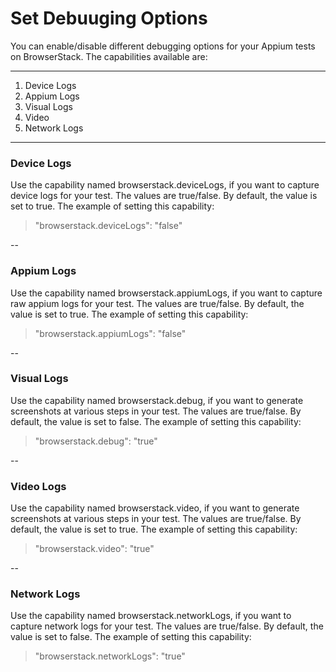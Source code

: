 # Set Debuuging Options

You can enable/disable different debugging options for your Appium tests on BrowserStack. The capabilities available are:

***

1. Device Logs
2. Appium Logs
3. Visual Logs
4. Video
5. Network Logs
***


### Device Logs
Use the capability named browserstack.deviceLogs,  if you want to capture device logs for your test. The values are true/false. By default, the value is set to true. The example of setting this capability:


> "browserstack.deviceLogs": "false"


--


### Appium Logs
Use the capability named browserstack.appiumLogs,  if you want to capture raw appium logs for your test. The values are true/false. By default, the value is set to true. The example of setting this capability:

> "browserstack.appiumLogs": "false"


--


### Visual Logs
Use the capability named browserstack.debug,  if you want to generate screenshots at various steps in your test. The values are true/false. By default, the value is set to false. The example of setting this capability:

> "browserstack.debug": "true"


--


### Video Logs
Use the capability named browserstack.video, if you want to generate screenshots at various steps in your test. The values are true/false. By default, the value is set to true. The example of setting this capability:

> "browserstack.video": "true"


--


### Network Logs
Use the capability named browserstack.networkLogs, if you want to capture network logs for your test. The values are true/false. By default, the value is set to false. The example of setting this capability:

> "browserstack.networkLogs": "true"




